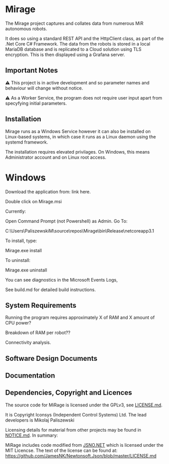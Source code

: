 # Mirage

The Mirage project captures and collates data from numerous MiR autonomous robots.

It does so using a standard REST API and the HttpClient class, as part of the .Net Core C# Framework. The data from the robots is stored in a local MariaDB database and is replicated to a Cloud solution using TLS encryption. This is then displayed using a Grafana server.

## Important Notes

:warning: This project is in active development and so parameter names and behaviour will change without notice.

:warning: As a Worker Service, the program does not require user input apart from specyfying initial parameters.

## Installation

Mirage runs as a Windows Service however it can also be installed on Linux-based systems, in which case it runs as a Linux daemon using the systemd framework.

The installation requires elevated privilages. On Windows, this means Administrator account and on Linux root access. 



# Windows

Download the application from: link here.

Double click on Mirage.msi

Currently:

Open Command Prompt (not Powershell) as Admin. Go To:

C:\Users\PaliszewskiM\source\repos\Mirage\bin\Release\netcoreapp3.1

To install, type:

Mirage.exe install

To uninstall:

Mirage.exe uninstall

You can see diagnostics in the Microsoft Events Logs,

See build.md for detailed build instructions.

## System Requirements

Running the program requires approximately X of RAM and X amount of CPU power?

Breakdown of RAM per robot??

Connectivity analysis.

## Software Design Documents


## Documentation



## Dependencies, Copyright and Licences

The source code for MiRage is licensed under the GPLv3, see
[LICENSE.md](LICENSE.md).

It is Copyright Iconsys (Independent Control Systems) Ltd. The lead developers is Mikolaj Paliszewski

Licensing details for material from other projects may be found in
[NOTICE.md](NOTICE.md). In summary:

MiRage includes code modified from
[JSNO.NET](https://www.newtonsoft.com/json/help/html/Introduction.htm) which
is licensed under the MIT Licencse. The text of the license can be found at: <https://github.com/JamesNK/Newtonsoft.Json/blob/master/LICENSE.md>
